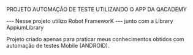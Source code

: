 
PROJETO AUTOMAÇÃO DE TESTE UTILIZANDO O APP DA QACADEMY

--- Nesse projeto utilizo Robot FrameworK 
--- junto com a Library AppiumLibrary

Projeto criado apenas para praticar meus conhecimentos obtidos com automação de testes Mobile (ANDROID).



